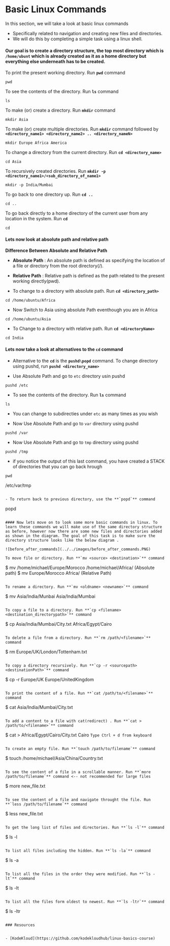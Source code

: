 # Basic Linux Commands


In this section, we will take a look at basic linux commands 
- Specifically related to navigation and creating new files and directories.
- We will do this by completing a simple task using a linux shell.

#### Our goal is to create a directory structure, the top most directory which is **`/home/ubunt`** which is already created as it as a home directory but everything else underneath has to be created. 


To print the present working directory. Run **`pwd`** command
```
pwd
```

To see the contents of the directory. Run **`ls`** command
```
ls 
````

To make (or) create a directory. Run **`mkdir`** command
```
mkdir Asia
```

To make (or) create multiple directories. Run **`mkdir`** command followed by **`<directory_name1> <directory_name2> .. <directory_nameN>`**
```
mkdir Europe Africa America
```

To change a directory from the current directory. Run **`cd <directory_name>`**
```
cd Asia
```

To recursively created directories. Run **`mkdir -p <directory_name1>/<sub_directory_of_name1>`**
```
mkdir -p India/Mumbai
```

To go back to one directory up. Run **`cd ..`**
```
cd ..
```

To go back directly to a home directory of the current user from any location in the system. Run **`cd`**
```
cd
```

#### Lets now look at absolute path and relative path


**Difference Between Absolute and Relative Path**

- **Absolute Path** : An absolute path is defined as specifying the location of a file or directory from the root directory(/).
- **Relative Path** : Relative path is defined as the path related to the present working directly(pwd).

- To change to a directory with absolute path. Run **`cd <directory_path>`**
```
cd /home/ubuntu/Africa
```


- Now Switch to Asia using absolute Path eventhough you are in Africa 
```
cd /home/ubuntu/Asia
```


- To Change to a directory with relative path. Run **`cd <directoryName>`**
```
cd India
```



#### Lets now take a look at alternatives to the **`cd`** command



- Alternative to the **`cd`** is the **`pushd\popd`** command. To change directory using pushd, run **`pushd <directory_name>`**

- Use Absolute Path and go to ```etc``` directory usin pushd

```
pushd /etc
```

- To see the contents of the directory. Run **`ls`** command
```
ls 
````

- You can change to subdirecties under ```etc``` as many times as you wish

- Now Use Absolute Path and go to ```var``` directory using pushd
```
pushd /var
```

- Now Use Absolute Path and go to ```tmp``` directory using pushd
```
pushd /tmp
```

- if you notice the output of this last command, you have created a STACK of directories that you can go back hrough
```
pwd
```
/etc/var/tmp
```

- To return back to previous directory, use the **`popd`** command
```
popd
```

#### Now lets move on to look some more basic commands in linux. To learn these commands we will make use of the same directory structure as before, however now there are some new files and directories added as shown in the diagram. The goal of this task is to make sure the directory structure looks like the below diagram .

![before_after_commands](../../images/before_after_commands.PNG)

To move file or directory. Run **`mv <source> <destination>`** command
```
$ mv /home/michael/Europe/Morocco /home/michael/Africa/ (Absolute path)
$ mv Europe/Morocco Africa/ (Relative Path)
```

To rename a directory. Run **`mv <oldname> <newname>`** command
```
$ mv Asia/India/Munbai Asia/India/Mumbai
```

To copy a file to a directory. Run **`cp <filename> <destination_directorypath>`** command
```
$ cp Asia/India/Mumbai/City.txt Africa/Egypt/Cairo
```

To delete a file from a directory. Run **`rm /path/<filename>`** command
```
$ rm Europe/UK/London/Tottenham.txt
```

To copy a directory recursively. Run **`cp -r <sourcepath> <destinationPath>`** command
```
$ cp -r Europe/UK Europe/UnitedKingdom
```

To print the content of a file. Run **`cat /path/to/<filename>`** command
```
$ cat Asia/India/Mumbai/City.txt
```

To add a content to a file with cat(redirect) . Run **`cat > /path/to/<filename>`** command
```
$ cat > Africa/Egypt/Cairo/City.txt
  Cairo
  `Type Ctrl + d from keyboard`
```

To create an empty file. Run **`touch /path/to/filename`** command
```
$ touch /home/michael/Asia/China/Country.txt
```

To see the content of a file in a scrollable manner. Run **`more /path/to/filename`** command <-- not recommended for large files
```
$ more new_file.txt
```

To see the content of a file and navigate throught the file. Run **`less /path/to/filename`** command
```
$ less new_file.txt
```

To get the long list of files and directories. Run **`ls -l`** command
```
$ ls -l
```

To list all files including the hidden. Run **`ls -la`** command
```
$ ls -a
```

To list all the files in the order they were modified. Run **`ls -lt`** command
```
$ ls -lt
```

To list all the files form oldest to newest. Run **`ls -ltr`** command
```
$ ls -ltr
```

### Resources


- [KodeKloud](https://github.com/kodekloudhub/linux-basics-course)